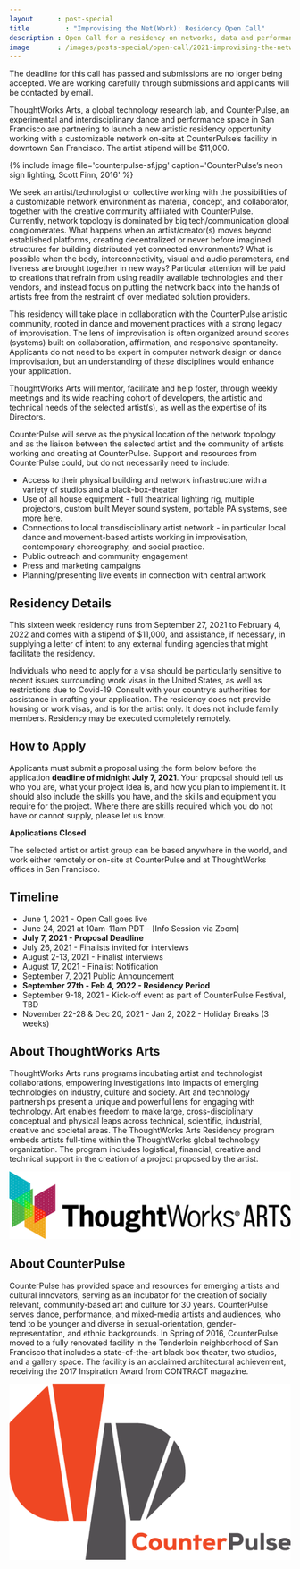 ```yaml
---
layout      : post-special
title	      : "Improvising the Net(Work): Residency Open Call"
description : Open Call for a residency on networks, data and performance with ThoughtWorks Arts and CounterPulse in San Francisco
image       : /images/posts-special/open-call/2021-improvising-the-network/counterpulse-sf.jpg
---
```

<p class="notice">The deadline for this call has passed and submissions are no longer being accepted. We are working carefully through submissions and applicants will be contacted by email.</p>

ThoughtWorks Arts, a global technology research lab, and CounterPulse, an experimental and interdisciplinary dance and performance space in San Francisco are partnering to launch a new artistic residency opportunity working with a customizable network on-site at CounterPulse’s facility in downtown San Francisco. The artist stipend will be $11,000.

{% include image file='counterpulse-sf.jpg'
   caption='CounterPulse’s neon sign lighting, Scott Finn, 2016' %}

We seek an artist/technologist or collective working with the possibilities of a customizable network environment as material, concept, and collaborator, together with the creative community affiliated with CounterPulse. Currently, network topology is dominated by big tech/communication global conglomerates. What happens when an artist/creator(s) moves beyond established platforms, creating decentralized or never before imagined structures for building distributed yet connected environments?  What is possible when the body, interconnectivity, visual and audio parameters, and liveness are brought together in new ways? Particular attention will be paid to creations that refrain from using readily available technologies and their vendors, and instead focus on putting the network back into the hands of artists free from the restraint of over mediated solution providers.

This residency will take place in collaboration with the CounterPulse artistic community, rooted in dance and movement practices with a strong legacy of improvisation. The lens of improvisation is often organized around scores (systems) built on collaboration, affirmation, and responsive spontaneity.  Applicants do not need to be expert in computer network design or dance improvisation, but an understanding of these disciplines would enhance your application. 

ThoughtWorks Arts will mentor, facilitate and help foster, through weekly meetings and its wide reaching cohort of developers, the artistic and technical needs of the selected artist(s), as well as the expertise of its Directors.

CounterPulse will serve as the physical location of the network topology and as the liaison between the selected artist and the community of artists working and creating at CounterPulse. Support and resources from CounterPulse could, but do not necessarily need to include:

* Access to their physical building and network infrastructure with a variety of studios and a black-box-theater
* Use of all house equipment - full theatrical lighting rig, multiple projectors, custom built Meyer sound system, portable PA systems, see more [here](https://www.counterpulse.org/technical-specifications/). 
* Connections to local transdisciplinary artist network - in particular local dance and movement-based artists working in improvisation, contemporary choreography, and social practice. 
* Public outreach and community engagement
* Press and marketing campaigns
* Planning/presenting live events in connection with central artwork 

## Residency Details
This sixteen week residency runs from September 27, 2021 to February 4, 2022 and comes with a stipend of $11,000, and assistance, if necessary, in supplying a letter of intent to any external funding agencies that might facilitate the residency.

Individuals who need to apply for a visa should be particularly sensitive to recent issues surrounding work visas in the United States, as well as restrictions due to Covid-19. Consult with your country’s authorities for assistance in crafting your application. The residency does not provide housing or work visas, and is for the artist only. It does not include family members. Residency may be executed completely remotely. 

## How to Apply
Applicants must submit a proposal using the form below before the application **deadline of midnight July 7, 2021**. Your proposal should tell us who you are, what your project idea is, and how you plan to implement it. It should also include the skills you have, and the skills and equipment you require for the project. Where there are skills required which you do not have or cannot supply, please let us know.

**Applications Closed**

The selected artist or artist group can be based anywhere in the world, and work either remotely or on-site at CounterPulse and at ThoughtWorks offices in San Francisco.

## Timeline
* June 1, 2021 - Open Call goes live 
* June 24, 2021 at 10am-11am PDT - [Info Session via Zoom]
* **July 7, 2021 - Proposal Deadline**
* July 26, 2021 - Finalists invited for interviews
* August 2-13, 2021 - Finalist interviews
* August 17, 2021 - Finalist Notification
* September 7, 2021 Public Announcement
* **September 27th - Feb 4, 2022 - Residency Period**
* September 9-18, 2021 - Kick-off event as part of CounterPulse Festival, TBD
* November 22-28 & Dec 20, 2021 - Jan 2, 2022 - Holiday Breaks (3 weeks)

## About ThoughtWorks Arts
ThoughtWorks Arts runs programs incubating artist and technologist collaborations, empowering investigations into impacts of emerging technologies on industry, culture and society. Art and technology partnerships present a unique and powerful lens for engaging with technology. Art enables freedom to make large, cross-disciplinary conceptual and physical leaps across technical, scientific, industrial, creative and societal areas. The ThoughtWorks Arts Residency program embeds artists full-time within the ThoughtWorks global technology organization. The program includes logistical, financial, creative and technical support in the creation of a project proposed by the artist.

<a href="/">
	<img src="/images/logos/thoughtworks-arts.svg" alt="Snark Art" class="mid" />
</a>

## About CounterPulse
CounterPulse has provided space and resources for emerging artists and cultural innovators, serving as an incubator for the creation of socially relevant, community-based art and culture for 30 years. CounterPulse serves dance, performance, and mixed-media artists and audiences, who tend to be younger and diverse in sexual-orientation, gender-representation, and ethnic backgrounds. In Spring of 2016, CounterPulse moved to a fully renovated facility in the Tenderloin neighborhood of San Francisco that includes a state-of-the-art black box theater, two studios, and a gallery space. The facility is an acclaimed architectural achievement, receiving the 2017 Inspiration Award from CONTRACT magazine.

<a href="https://counterpulse.org/">
	<img src="/images/logos/counterpulse.png" alt="SingularityNET" class="small" />
</a>